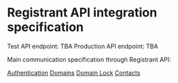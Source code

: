 # Registrant API integration specification

Test API endpoint: TBA
Production API endpoint: TBA

Main communication specification through Registrant API:

[Authentication](registrant-api/v1/authentication.md)
[Domains](registrant-api/v1/domain.md)
[Domain Lock](registrant-api/v1/domain_lock.md)
[Contacts](registrant-api/v1/contact.md)
